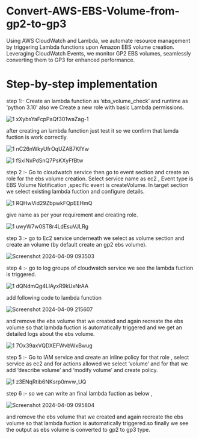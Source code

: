# Convert-AWS-EBS-Volume-from-gp2-to-gp3
Using AWS CloudWatch and Lambda, we automate resource management by triggering Lambda functions upon Amazon EBS volume creation. Leveraging CloudWatch Events, we monitor GP2 EBS volumes, seamlessly converting them to GP3 for enhanced performance.

# Step-by-step implementation 
step 1:- Create an lambda function as ‘ebs_volume_check’ and runtime as ‘python 3.10’ also we Create a new role with basic Lambda permissions.

![1 xXybsYaFcpPaQf301waZag-1](https://github.com/jagati2/Convert-AWS-EBS-Volume-from-gp2-to-gp3/assets/105737471/55068ea3-70e6-45ed-a491-a39c2439d592)


after creating an lambda function just test it so we confirm that lamda fuction is work correctly.


![1 nC26nWkyUfrOqUZAB7KfYw](https://github.com/jagati2/Convert-AWS-EBS-Volume-from-gp2-to-gp3/assets/105737471/2d57a2e2-0138-4aca-9f13-8a212444af29)

![1 fSxINxPdSnQ7PsKXyFfBtw](https://github.com/jagati2/Convert-AWS-EBS-Volume-from-gp2-to-gp3/assets/105737471/76353031-0b39-4d27-93a3-620a4f1609fe)



step 2 :- Go to cloudwatch service then go to event section and create an role for the ebs volume creation. Select service name as ec2 , Event type is EBS Volume Notification ,specific event is createVolume. In target section we select existing lambda fuction and configure details.



![1 RQHwVid29ZbpwkFQpEEHmQ](https://github.com/jagati2/Convert-AWS-EBS-Volume-from-gp2-to-gp3/assets/105737471/1b626a74-3a70-494f-9cd0-2d496decf8ff)


give name as per your requirement and creating role.

![1 uwyW7w0ST8r4LdEsuVJLRg](https://github.com/jagati2/Convert-AWS-EBS-Volume-from-gp2-to-gp3/assets/105737471/cfdc18a0-e387-4b8d-8437-8bbc826c1bb9)


step 3 :- go to Ec2 service underneath we select as volume section and create an volume (by default create an gp2 ebs volume).


![Screenshot 2024-04-09 093503](https://github.com/jagati2/Convert-AWS-EBS-Volume-from-gp2-to-gp3/assets/105737471/f6667308-3757-42ba-bea2-9c383bf75c58)


step 4 :- go to log groups of cloudwatch service we see the lambda fuction is triggered.


![1 dQNdmQg4LlAyxR9kUxNrAA](https://github.com/jagati2/Convert-AWS-EBS-Volume-from-gp2-to-gp3/assets/105737471/57a6eba5-a21b-49c2-8684-4c1e15e2c643)



add following code to lambda function

![Screenshot 2024-04-09 215607](https://github.com/jagati2/Convert-AWS-EBS-Volume-from-gp2-to-gp3/assets/105737471/7d95af4e-247d-44b8-9a24-d0f0032680bd)

and remove the ebs volume that we created and again recreate the ebs volume so that lambda fuction is automatically triggered and we get an detailed logs about the ebs volume.

![1 7Ox39axVQDXEFWvbWxBwug](https://github.com/jagati2/Convert-AWS-EBS-Volume-from-gp2-to-gp3/assets/105737471/f19ac916-5587-4dcf-a925-a013500f619e)

step 5 :- Go to IAM service and create an inline policy for that role , select service as ec2 and for actions allowed we select ‘volume’ and for that we add ‘describe volume’ and ‘modify volume’ and create policy.

![1 z3ENqRtib6NKsrp0mvw_UQ](https://github.com/jagati2/Convert-AWS-EBS-Volume-from-gp2-to-gp3/assets/105737471/b6ee6848-99ed-47ee-b03b-32d143563db4)

step 6 :- so we can write an final lambda fuction as below ,


![Screenshot 2024-04-09 095804](https://github.com/jagati2/Convert-AWS-EBS-Volume-from-gp2-to-gp3/assets/105737471/06b45db1-faf2-43e4-be24-468de8ad06ad)

and remove the ebs volume that we created and again recreate the ebs volume so that lambda fuction is automatically triggered.so finally we see the output as ebs volume is converted to gp2 to gp3 type.










